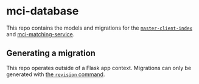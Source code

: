 # mci-database

This repo contains the models and migrations for the [`master-client-index`](https://github.com/brighthive/master-client-index) and [mci-matching-service](https://github.com/brighthive/mci-matching-service).

## Generating a migration

This repo operates outside of a Flask app context. Migrations can only be generated with [the `revision` command](https://alembic.sqlalchemy.org/en/latest/tutorial.html#create-a-migration-script). 